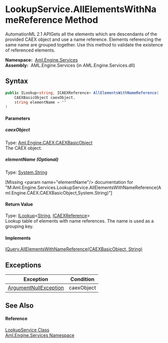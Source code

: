 LookupService.AllElementsWithNameReference Method
=================================================
AutomationML 2.1 APIGets all the elements which are descendants of the provided CAEX object and use a name reference. Elements referencing the same name are grouped together. Use this method to validate the existence of referenced elements.

  **Namespace:**  [Aml.Engine.Services][1]  
  **Assembly:**  AML.Engine.Services (in AML.Engine.Services.dll)

Syntax
------

```csharp
public ILookup<string, ICAEXReference> AllElementsWithNameReference(
	CAEXBasicObject caexObject,
	string elementName = ""
)
```

#### Parameters

##### *caexObject*
Type: [Aml.Engine.CAEX.CAEXBasicObject][2]  
The CAEX object.

##### *elementName* (Optional)
Type: [System.String][3]  

[Missing &lt;param name="elementName"/> documentation for "M:Aml.Engine.Services.LookupService.AllElementsWithNameReference(Aml.Engine.CAEX.CAEXBasicObject,System.String)"]


#### Return Value
Type: [ILookup][4]&lt;[String][3], [ICAEXReference][5]>  
 Lookup table of elements with name references. The name is used as a grouping key. 
#### Implements
[IQuery.AllElementsWithNameReference(CAEXBasicObject, String)][6]  


Exceptions
----------

Exception                  | Condition  
-------------------------- | ---------- 
[ArgumentNullException][7] | caexObject 


See Also
--------

#### Reference
[LookupService Class][8]  
[Aml.Engine.Services Namespace][1]  

[1]: ../README.md
[2]: ../../Aml.Engine.CAEX/CAEXBasicObject/README.md
[3]: https://docs.microsoft.com/dotnet/api/system.string
[4]: https://docs.microsoft.com/dotnet/api/system.linq.ilookup-2
[5]: ../../Aml.Engine.Services.Interfaces/ICAEXReference/README.md
[6]: ../../Aml.Engine.Services.Interfaces/IQuery/AllElementsWithNameReference.md
[7]: https://docs.microsoft.com/dotnet/api/system.argumentnullexception
[8]: README.md
[9]: https://www.automationml.org
[10]: ../../icons/logoShade.png